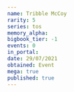 ```yaml
---
name: Tribble McCoy
rarity: 5
series: tos
memory_alpha:
bigbook_tier: -1
events: 0
in_portal:
date: 29/07/2021
obtained: Event
mega: true
published: true
---
```



